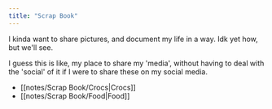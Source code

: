 ```yaml
---
title: "Scrap Book"
---
```

I kinda want to share pictures, and document my life in a way. Idk yet how, but we'll see.  

I guess this is like, my place to share my 'media', without having to deal with the 'social' of it if I were to share these on my social media.  

- [[notes/Scrap Book/Crocs|Crocs]]
- [[notes/Scrap Book/Food|Food]]